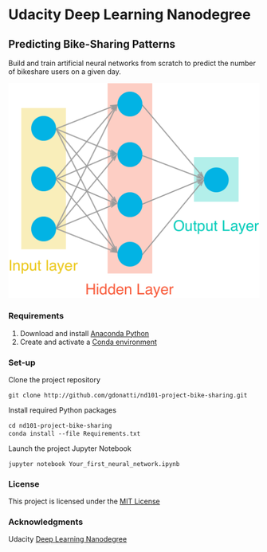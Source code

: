 # Udacity Deep Learning Nanodegree

## Predicting Bike-Sharing Patterns

Build and train artificial neural networks from scratch to predict the number of bikeshare users on a given day.

![teaser](assets/neural_network.png)

### Requirements

1. Download and install [Anaconda Python](http://www.anaconda.com)
2. Create and activate a [Conda environment](http://docs.conda.io/projects/conda/en/latest/user-guide/tasks/manage-environments.html)

### Set-up

Clone the project repository
```
git clone http://github.com/gdonatti/nd101-project-bike-sharing.git
```

Install required Python packages
```
cd nd101-project-bike-sharing
conda install --file Requirements.txt
```

Launch the project Jupyter Notebook
```
jupyter notebook Your_first_neural_network.ipynb
```

### License

This project is licensed under the [MIT License](LICENSE)

### Acknowledgments

Udacity [Deep Learning Nanodegree](http://github.com/udacity/deep-learning-v2-pytorch)